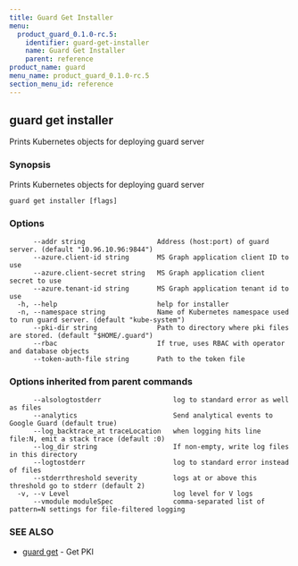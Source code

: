 ```yaml
---
title: Guard Get Installer
menu:
  product_guard_0.1.0-rc.5:
    identifier: guard-get-installer
    name: Guard Get Installer
    parent: reference
product_name: guard
menu_name: product_guard_0.1.0-rc.5
section_menu_id: reference
---
```

## guard get installer

Prints Kubernetes objects for deploying guard server

### Synopsis

Prints Kubernetes objects for deploying guard server

```
guard get installer [flags]
```

### Options

```
      --addr string                  Address (host:port) of guard server. (default "10.96.10.96:9844")
      --azure.client-id string       MS Graph application client ID to use
      --azure.client-secret string   MS Graph application client secret to use
      --azure.tenant-id string       MS Graph application tenant id to use
  -h, --help                         help for installer
  -n, --namespace string             Name of Kubernetes namespace used to run guard server. (default "kube-system")
      --pki-dir string               Path to directory where pki files are stored. (default "$HOME/.guard")
      --rbac                         If true, uses RBAC with operator and database objects
      --token-auth-file string       Path to the token file
```

### Options inherited from parent commands

```
      --alsologtostderr                  log to standard error as well as files
      --analytics                        Send analytical events to Google Guard (default true)
      --log_backtrace_at traceLocation   when logging hits line file:N, emit a stack trace (default :0)
      --log_dir string                   If non-empty, write log files in this directory
      --logtostderr                      log to standard error instead of files
      --stderrthreshold severity         logs at or above this threshold go to stderr (default 2)
  -v, --v Level                          log level for V logs
      --vmodule moduleSpec               comma-separated list of pattern=N settings for file-filtered logging
```

### SEE ALSO

* [guard get](/docs/reference/guard_get.md)	 - Get PKI

